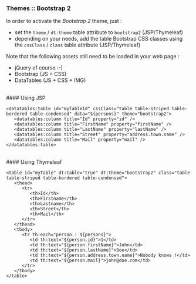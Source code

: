 ### Themes :: Bootstrap 2

In order to activate the _Bootstrap 2_ theme, just :

 * set the `theme` / `dt:theme` table attribute to `bootstrap2` (JSP/Thymeleaf)
 * depending on your needs, add the table Bootstrap CSS classes using the `cssClass` / `class` table attribute (JSP/Thymeleaf)

Note that the following assets still need to be loaded in your web page :

 * jQuery of course :-)
 * Bootstrap (JS + CSS)
 * DataTables (JS + CSS + IMG)

<br />
#### Using JSP

	<datatables:table id="myTableId" cssClass="table table-striped table-bordered table-condensed" data="${persons}" theme="bootstrap2">
	   <datatables:column title="Id" property="id" />
	   <datatables:column title="FirstName" property="firstName" />
	   <datatables:column title="LastName" property="lastName" />
	   <datatables:column title="Street" property="address.town.name" />
	   <datatables:column title="Mail" property="mail" />
	</datatables:table>

<br />
#### Using Thymeleaf

	<table id="myTable" dt:table="true" dt:theme="bootstrap2" class="table table-striped table-bordered table-condensed">
	   <thead>
	      <tr>
	         <th>Id</th>
	         <th>Firstname</th>
	         <th>Lastname</th>
	         <th>Street</th>
	         <th>Mail</th>
	      </tr>
	   </thead>
	   <tbody>
	      <tr th:each="person : ${persons}">
	         <td th:text="${person.id}">1</td>
	         <td th:text="${person.firstName}">John</td>
	         <td th:text="${person.lastName}">Doe</td>
	         <td th:text="${person.address.town.name}">Nobody knows !</td>
	         <td th:text="${person.mail}">john@doe.com</td>
	      </tr>
	   </tbody>
	</table>
